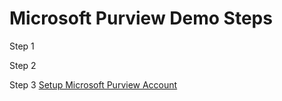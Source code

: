 # Microsoft Purview Demo Steps

Step 1 


Step 2

Step 3
[Setup Microsoft Purview Account](https://learn.microsoft.com/en-us/azure/purview/create-microsoft-purview-portal)

